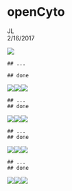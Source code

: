 # openCyto
JL  
2/16/2017  





![](openCyto_files/figure-html/unnamed-chunk-2-1.png)<!-- -->

```
## ...
```

```
## done
```

![](openCyto_files/figure-html/unnamed-chunk-2-2.png)<!-- -->![](openCyto_files/figure-html/unnamed-chunk-2-3.png)<!-- -->![](openCyto_files/figure-html/unnamed-chunk-2-4.png)<!-- -->

```
## ...
## done
```

![](openCyto_files/figure-html/unnamed-chunk-2-5.png)<!-- -->![](openCyto_files/figure-html/unnamed-chunk-2-6.png)<!-- -->![](openCyto_files/figure-html/unnamed-chunk-2-7.png)<!-- -->

```
## ...
## done
```

![](openCyto_files/figure-html/unnamed-chunk-2-8.png)<!-- -->![](openCyto_files/figure-html/unnamed-chunk-2-9.png)<!-- -->![](openCyto_files/figure-html/unnamed-chunk-2-10.png)<!-- -->

```
## ...
## done
```

![](openCyto_files/figure-html/unnamed-chunk-2-11.png)<!-- -->![](openCyto_files/figure-html/unnamed-chunk-2-12.png)<!-- -->![](openCyto_files/figure-html/unnamed-chunk-2-13.png)<!-- -->

